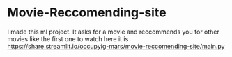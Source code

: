 # Movie-Reccomending-site
I made this ml project. It asks for a movie and reccommends you for other movies like the first one to watch
here it is 
https://share.streamlit.io/occupyig-mars/movie-reccomending-site/main.py

